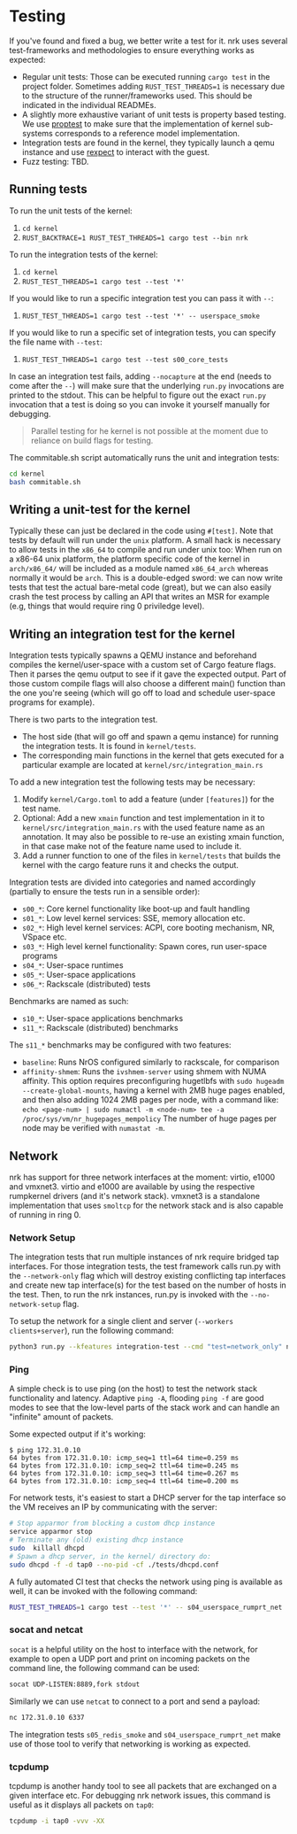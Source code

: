 # Testing

If you've found and fixed a bug, we better write a test for it. nrk uses
several test-frameworks and methodologies to ensure everything works as
expected:

- Regular unit tests: Those can be executed running `cargo test` in the project
  folder. Sometimes adding `RUST_TEST_THREADS=1` is necessary due to the
  structure of the runner/frameworks used. This should be indicated in the
  individual READMEs.
- A slightly more exhaustive variant of unit tests is property based testing. We
  use [proptest](https://github.com/altsysrq/proptest) to make sure that the
  implementation of kernel sub-systems corresponds to a reference model
  implementation.
- Integration tests are found in the kernel, they typically launch a qemu
  instance and use [rexpect](https://github.com/philippkeller/rexpect) to
  interact with the guest.
- Fuzz testing: TBD.

## Running tests

To run the unit tests of the kernel:

1. `cd kernel`
1. `RUST_BACKTRACE=1 RUST_TEST_THREADS=1 cargo test --bin nrk`

To run the integration tests of the kernel:

1. `cd kernel`
1. `RUST_TEST_THREADS=1 cargo test --test '*'`

If you would like to run a specific integration test you can pass it with `--`:

1. `RUST_TEST_THREADS=1 cargo test --test '*' -- userspace_smoke`

If you would like to run a specific set of integration tests, you can specify the file name with `--test`:

1. `RUST_TEST_THREADS=1 cargo test --test s00_core_tests`

In case an integration test fails, adding `--nocapture` at the end (needs to
come after the `--`) will make sure that the underlying `run.py` invocations are
printed to the stdout. This can be helpful to figure out the exact `run.py`
invocation that a test is doing so you can invoke it yourself manually for
debugging.

> Parallel testing for he kernel is not possible at the moment due to reliance
> on build flags for testing.

The commitable.sh script automatically runs the unit and integration tests:

```bash
cd kernel
bash commitable.sh
```

## Writing a unit-test for the kernel

Typically these can just be declared in the code using `#[test]`. Note that
tests by default will run under the `unix` platform. A small hack is necessary
to allow tests in the `x86_64` to compile and run under unix too: When run on a
x86-64 unix platform, the platform specific code of the kernel in `arch/x86_64/`
will be included as a module named `x86_64_arch` whereas normally it would be
`arch`. This is a double-edged sword: we can now write tests that test the
actual bare-metal code (great), but we can also easily crash the test process by
calling an API that writes an MSR for example (e.g, things that would require
ring 0 priviledge level).

## Writing an integration test for the kernel

Integration tests typically spawns a QEMU instance and beforehand compiles the
kernel/user-space with a custom set of Cargo feature flags. Then it parses the
qemu output to see if it gave the expected output. Part of those custom compile
flags will also choose a different main() function than the one you're seeing
(which will go off to load and schedule user-space programs for example).

There is two parts to the integration test.

- The host side (that will go off and spawn a qemu instance) for running the
  integration tests. It is found in `kernel/tests`.
- The corresponding main functions in the kernel that gets executed for a
  particular example are located at `kernel/src/integration_main.rs`

To add a new integration test the following tests may be necessary:

1. Modify `kernel/Cargo.toml` to add a feature (under `[features]`) for the test
   name.
1. Optional: Add a new `xmain` function and test implementation in it to
   `kernel/src/integration_main.rs` with the used feature name as an annotation.
   It may also be possible to re-use an existing xmain function, in that case
   make not of the feature name used to include it.
1. Add a runner function to one of the files in `kernel/tests` that builds the
   kernel with the cargo feature runs it and checks the output.

Integration tests are divided into categories and named accordingly (partially
to ensure the tests run in a sensible order):
* ```s00_*```: Core kernel functionality like boot-up and fault handling
* ```s01_*```: Low level kernel services: SSE, memory allocation etc.
* ```s02_*```: High level kernel services: ACPI, core booting mechanism, NR, VSpace etc.
* ```s03_*```: High level kernel functionality: Spawn cores, run user-space programs
* ```s04_*```: User-space runtimes
* ```s05_*```: User-space applications
* ```s06_*```: Rackscale (distributed) tests

Benchmarks are named as such: 
* ```s10_*```: User-space applications benchmarks
* ```s11_*```: Rackscale (distributed) benchmarks

The ```s11_*``` benchmarks may be configured with two features:
* ```baseline```: Runs NrOS configured similarly to rackscale, for comparison
* ```affinity-shmem```: Runs the ```ivshmem-server``` using shmem with NUMA affinity.
  This option requires preconfiguring hugetlbfs with
  ```sudo hugeadm --create-global-mounts```,
  having a kernel with 2MB huge pages enabled, and then also adding 1024 2MB pages per
  node, with a command like:
  ```echo <page-num> | sudo numactl -m <node-num> tee -a /proc/sys/vm/nr_hugepages_mempolicy```
  The number of huge pages per node may be verified with ```numastat -m```.
 
## Network

nrk has support for three network interfaces at the moment: virtio, e1000 and
vmxnet3. virtio and e1000 are available by using the respective rumpkernel
drivers (and it's network stack). vmxnet3 is a standalone implementation that
uses `smoltcp` for the network stack and is also capable of running in ring 0.

### Network Setup

The integration tests that run multiple instances of nrk require
bridged tap interfaces. For those integration tests, the test framework calls
run.py with the `--network-only` flag which will destroy existing conflicting
tap interfaces and create new tap interface(s) for the test based on the
number of hosts in the test. Then, to run the nrk instances, run.py is invoked
with the `--no-network-setup` flag.

To setup the network for a single client and server (`--workers clients+server`), run the following command:

```bash
python3 run.py --kfeatures integration-test --cmd "test=network_only" net --workers 2 --network-only
```

### Ping

A simple check is to use ping (on the host) to test the network stack
functionality and latency. Adaptive `ping -A`, flooding `ping -f` are good modes
to see that the low-level parts of the stack work and can handle an "infinite"
amount of packets.

Some expected output if it's working:

```log
$ ping 172.31.0.10
64 bytes from 172.31.0.10: icmp_seq=1 ttl=64 time=0.259 ms
64 bytes from 172.31.0.10: icmp_seq=2 ttl=64 time=0.245 ms
64 bytes from 172.31.0.10: icmp_seq=3 ttl=64 time=0.267 ms
64 bytes from 172.31.0.10: icmp_seq=4 ttl=64 time=0.200 ms
```

For network tests, it's easiest to start a DHCP server for the tap interface so
the VM receives an IP by communicating with the server:

```bash
# Stop apparmor from blocking a custom dhcp instance
service apparmor stop
# Terminate any (old) existing dhcp instance
sudo  killall dhcpd
# Spawn a dhcp server, in the kernel/ directory do:
sudo dhcpd -f -d tap0 --no-pid -cf ./tests/dhcpd.conf
```

A fully automated CI test that checks the network using ping is available as
well, it can be invoked with the following command:

```bash
RUST_TEST_THREADS=1 cargo test --test '*' -- s04_userspace_rumprt_net
```

### socat and netcat

`socat` is a helpful utility on the host to interface with the network, for
example to open a UDP port and print on incoming packets on the command line,
the following command can be used:

```bash
socat UDP-LISTEN:8889,fork stdout
```

Similarly we can use `netcat` to connect to a port and send a payload:

```bash
nc 172.31.0.10 6337
```

The integration tests `s05_redis_smoke` and `s04_userspace_rumprt_net` make use
of those tool to verify that networking is working as expected.

### tcpdump

tcpdump is another handy tool to see all packets that are exchanged on a given
interface etc. For debugging nrk network issues, this command is useful as it displays
all packets on `tap0`:

```bash
tcpdump -i tap0 -vvv -XX
```
